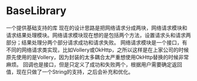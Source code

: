 # BaseLibrary
一个提供基础支持的库
现在的设计思路是把网络请求分成两块，网络请求模块和请求结果处理模块。网络请求模块现在想的是包括两个方法，设置请求头和请求两部分；结果处理分两个部分请求成功和请求失败。
网络请求模块是一个接口，有不同的网络请求类实现，比如Vollery或OkHttp，之所以这样是在上家公司的时候原先使用的是Vollery，因为封装的太多耦合太严重想使用OkHttp替换的时候非常麻烦。
回调也是接口，但是只定义了成功和失败两个，根据用户需要确定返回值，现在只做了一个String的支持，之后会补充和优化。
